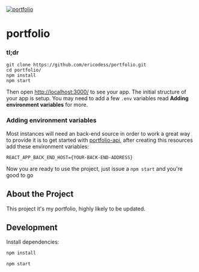 [![portfolio](https://raw.githubusercontent.com/ericodess/portfolio/v1/.github/images/project-thumbnail.png)](https://efrederick.dev)

# portfolio

### tl;dr

 ```
git clone https://github.com/ericodess/portfolio.git
cd portfolio/
npm install
npm start
```

Then open [http://localhost:3000/](http://localhost:3000/) to see your app. The initial structure of your app is setup. You may need to add a few `.env` variables read **Adding environment variables** for more.

### Adding environment variables

Most instances will need an back-end source in order to work a great way to provide it is to get started with [portfolio-api](https://github.com/ericodess/portfolio-api), after creating this resources add these environment variables:

```
REACT_APP_BACK_END_HOST={YOUR-BACK-END-ADDRESS}
```

Now you are ready to use the project, just issue a `npm start` and you're good to go

## About the Project

This project it's my portfolio, highly likely to be updated.

## Development

Install dependencies:

```sh
npm install
```

```sh
npm start
```

